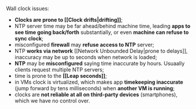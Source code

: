 Wall clock issues:
- **Clocks are prone to [[Clock drifts|drifting]]**;
- NTP server time may be far ahead/behind machine time, leading **apps to see time going back/forth** substantially, or even **machine can refuse to sync clock**;
- misconfigured **firewall** may **refuse access to NTP** server;
- NTP **works via network** [[Network Unbounded Delay|prone to delays]], inaccuracy may be up to seconds when network is loaded;
- **NTP** may be **misconfigured** saying time inaccurate by hours. Usuaally clients request multiple NTP servers;
- time is prone to the **[[Leap seconds]]**;
- in VMs clock is virtualized, which makes app **timekeeping inaccurate** (jump forward by tens milliseconds) when **another VM is running**;
- clocks are **not reliable at all on third-party devices** (smartphones), which we have no control over.

